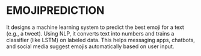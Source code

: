 # EMOJIPREDICTION
It designs a machine learning system to predict the best emoji for a text (e.g., a tweet). Using NLP, it converts text into numbers and trains a classifier (like LSTM) on labeled data. This helps messaging apps, chatbots, and social media suggest emojis automatically based on user input.
